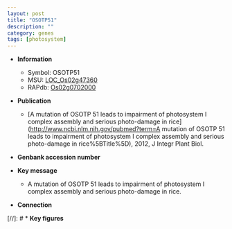 ```yaml
---
layout: post
title: "OSOTP51"
description: ""
category: genes
tags: [photosystem]
---
```


* **Information**  
    + Symbol: OSOTP51  
    + MSU: [LOC_Os02g47360](http://rice.uga.edu/cgi-bin/ORF_infopage.cgi?orf=LOC_Os02g47360)  
    + RAPdb: [Os02g0702000](http://rapdb.dna.affrc.go.jp/viewer/gbrowse_details/irgsp1?name=Os02g0702000)  

* **Publication**  
    + [A mutation of OSOTP 51 leads to impairment of photosystem I complex assembly and serious photo-damage in rice](http://www.ncbi.nlm.nih.gov/pubmed?term=A mutation of OSOTP 51 leads to impairment of photosystem I complex assembly and serious photo-damage in rice%5BTitle%5D), 2012, J Integr Plant Biol.

* **Genbank accession number**  

* **Key message**  
    + A mutation of OSOTP 51 leads to impairment of photosystem I complex assembly and serious photo-damage in rice.

* **Connection**  

[//]: # * **Key figures**  


